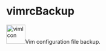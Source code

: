 # vimrcBackup
<img src="[drawing.jpg](https://user-images.githubusercontent.com/42390277/169433629-ffb7cf47-57b3-472b-ac56-2935d83bfe73.png)" alt="vimIcon" width="50"/>Vim configuration file backup.
